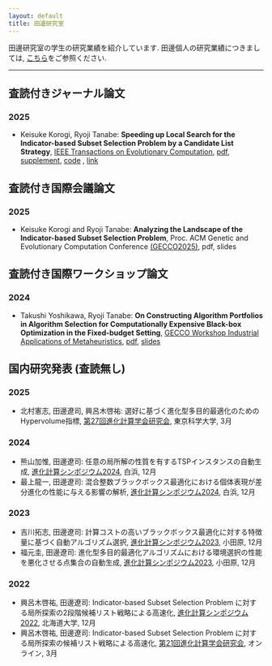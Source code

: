 ```yaml
---
layout: default
title: 田邊研究室
---
```


田邊研究室の学生の研究業績を紹介しています. 田邊個人の研究業績につきましては, [こちら](https://ryojitanabe.github.io/publication)をご参照ください.

---

## 査読付きジャーナル論文

### 2025

* Keisuke Korogi, Ryoji Tanabe: **Speeding up Local Search for the Indicator-based Subset Selection Problem by a Candidate List Strategy**, [IEEE Transactions on Evolutionary Computation](https://ieeexplore.ieee.org/xpl/RecentIssue.jsp?punumber=4235), [pdf](https://arxiv.org/abs/2503.04224), [supplement](https://raw.githubusercontent.com/rogi52/issp_ls_clist/main/tevc2025_issp_supp.pdf), [code](https://github.com/rogi52/issp_ls_clist) , [link](https://ieeexplore.ieee.org/document/10874145)

## 査読付き国際会議論文

### 2025

* Keisuke Korogi and Ryoji Tanabe: **Analyzing the Landscape of the Indicator-based Subset Selection Problem**, Proc. ACM Genetic and Evolutionary Computation Conference [(GECCO2025)](https://gecco-2025.sigevo.org), pdf, slides

## 査読付き国際ワークショップ論文

### 2024

* Takushi Yoshikawa, Ryoji Tanabe: **On Constructing Algorithm Portfolios in Algorithm Selection for Computationally Expensive Black-box Optimization in the Fixed-budget Setting**, [GECCO Workshop Industrial Applications of Metaheuristics](https://sites.google.com/view/iam-workshop/home), [pdf](https://arxiv.org/abs/2405.10976), [slides](https://ryojitanabe.github.io/pdf/t-gecco2024-slides.pdf)

## 国内研究発表 (査読無し)

### 2025

* 北村憲志, 田邊遼司, 興呂木啓祐: 選好に基づく進化型多目的最適化のためのHypervolume指標, [第27回進化計算学会研究会](https://www.jpnsec.org/symposium202501.html), 東京科学大学, 3月

### 2024
* 熊山加惟, 田邊遼司: 任意の局所解の性質を有するTSPインスタンスの自動生成, [進化計算シンポジウム2024](http://www.jpnsec.org/symposium202403.html), 白浜, 12月
* 最上龍一, 田邊遼司: 混合整数ブラックボックス最適化における個体表現が差分進化の性能に与える影響の解析, [進化計算シンポジウム2024](http://www.jpnsec.org/symposium202403.html), 白浜, 12月

### 2023
* 吉川拓志, 田邊遼司: 計算コストの高いブラックボックス最適化に対する特徴量に基づく自動アルゴリズム選択, [進化計算シンポジウム2023](http://www.jpnsec.org/symposium202303.html), 小田原, 12月
* 福元圭, 田邊遼司: 進化型多目的最適化アルゴリズムにおける環境選択の性能を悪化させる点集合の自動生成, [進化計算シンポジウム2023](http://www.jpnsec.org/symposium202303.html), 小田原, 12月

### 2022
* 興呂木啓祐, 田邊遼司: Indicator-based Subset Selection Problem に対する局所探索の2段階候補リスト戦略による高速化, [進化計算シンポジウム2022](http://www.jpnsec.org/symposium202203.html), 北海道大学, 12月
* 興呂木啓祐, 田邊遼司: Indicator-based Subset Selection Problem に対する局所探索の候補リスト戦略による高速化, [第21回進化計算学会研究会](http://www.jpnsec.org/symposium202201.html), オンライン, 3月
